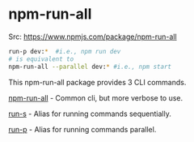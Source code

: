 # npm-run-all

Src: https://www.npmjs.com/package/npm-run-all

```bash
run-p dev:*  #i.e., npm run dev
# is equivalent to
npm-run-all --parallel dev:* #i.e., npm start
```

This npm-run-all package provides 3 CLI commands.

[npm-run-all](https://github.com/mysticatea/npm-run-all/blob/HEAD/docs/npm-run-all.md) - Common cli, but more verbose to use.

[run-s](https://github.com/mysticatea/npm-run-all/blob/HEAD/docs/run-s.md) - Alias for running commands sequentially.

[run-p](https://github.com/mysticatea/npm-run-all/blob/HEAD/docs/run-p.md) - Alias for running commands parallel.
